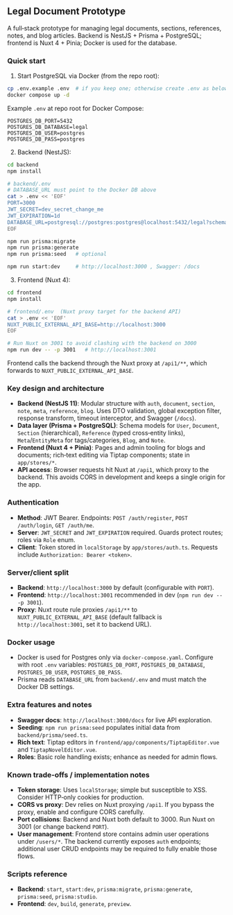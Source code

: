 ## Legal Document Prototype

A full‑stack prototype for managing legal documents, sections, references, notes, and blog articles. Backend is NestJS + Prisma + PostgreSQL; frontend is Nuxt 4 + Pinia; Docker is used for the database.

### Quick start

1) Start PostgreSQL via Docker (from the repo root):

```bash
cp .env.example .env  # if you keep one; otherwise create .env as below
docker compose up -d
```

Example `.env` at repo root for Docker Compose:

```dotenv
POSTGRES_DB_PORT=5432
POSTGRES_DB_DATABASE=legal
POSTGRES_DB_USER=postgres
POSTGRES_DB_PASS=postgres
```

2) Backend (NestJS):

```bash
cd backend
npm install

# backend/.env
# DATABASE_URL must point to the Docker DB above
cat > .env << 'EOF'
PORT=3000
JWT_SECRET=dev_secret_change_me
JWT_EXPIRATION=1d
DATABASE_URL=postgresql://postgres:postgres@localhost:5432/legal?schema=public
EOF

npm run prisma:migrate
npm run prisma:generate
npm run prisma:seed   # optional

npm run start:dev     # http://localhost:3000 , Swagger: /docs
```

3) Frontend (Nuxt 4):

```bash
cd frontend
npm install

# frontend/.env  (Nuxt proxy target for the backend API)
cat > .env << 'EOF'
NUXT_PUBLIC_EXTERNAL_API_BASE=http://localhost:3000
EOF

# Run Nuxt on 3001 to avoid clashing with the backend on 3000
npm run dev -- -p 3001   # http://localhost:3001
```

Frontend calls the backend through the Nuxt proxy at `/api1/**`, which forwards to `NUXT_PUBLIC_EXTERNAL_API_BASE`.

### Key design and architecture

- **Backend (NestJS 11)**: Modular structure with `auth`, `document`, `section`, `note`, `meta`, `reference`, `blog`. Uses DTO validation, global exception filter, response transform, timeout interceptor, and Swagger (`/docs`).
- **Data layer (Prisma + PostgreSQL)**: Schema models for `User`, `Document`, `Section` (hierarchical), `Reference` (typed cross‑entity links), `Meta`/`EntityMeta` for tags/categories, `Blog`, and `Note`.
- **Frontend (Nuxt 4 + Pinia)**: Pages and admin tooling for blogs and documents; rich‑text editing via Tiptap components; state in `app/stores/*`.
- **API access**: Browser requests hit Nuxt at `/api1`, which proxy to the backend. This avoids CORS in development and keeps a single origin for the app.

### Authentication

- **Method**: JWT Bearer. Endpoints: `POST /auth/register`, `POST /auth/login`, `GET /auth/me`.
- **Server**: `JWT_SECRET` and `JWT_EXPIRATION` required. Guards protect routes; roles via `Role` enum.
- **Client**: Token stored in `localStorage` by `app/stores/auth.ts`. Requests include `Authorization: Bearer <token>`.

### Server/client split

- **Backend**: `http://localhost:3000` by default (configurable with `PORT`).
- **Frontend**: `http://localhost:3001` recommended in dev (`npm run dev -- -p 3001`).
- **Proxy**: Nuxt route rule proxies `/api1/**` to `NUXT_PUBLIC_EXTERNAL_API_BASE` (default fallback is `http://localhost:3001`, set it to backend URL).

### Docker usage

- Docker is used for Postgres only via `docker-compose.yaml`. Configure with root `.env` variables: `POSTGRES_DB_PORT`, `POSTGRES_DB_DATABASE`, `POSTGRES_DB_USER`, `POSTGRES_DB_PASS`.
- Prisma reads `DATABASE_URL` from `backend/.env` and must match the Docker DB settings.

### Extra features and notes

- **Swagger docs**: `http://localhost:3000/docs` for live API exploration.
- **Seeding**: `npm run prisma:seed` populates initial data from `backend/prisma/seed.ts`.
- **Rich text**: Tiptap editors in `frontend/app/components/TiptapEditor.vue` and `TiptapNovelEditor.vue`.
- **Roles**: Basic role handling exists; enhance as needed for admin flows.

### Known trade‑offs / implementation notes

- **Token storage**: Uses `localStorage`; simple but susceptible to XSS. Consider HTTP‑only cookies for production.
- **CORS vs proxy**: Dev relies on Nuxt proxying `/api1`. If you bypass the proxy, enable and configure CORS carefully.
- **Port collisions**: Backend and Nuxt both default to 3000. Run Nuxt on 3001 (or change backend `PORT`).
- **User management**: Frontend store contains admin user operations under `/users/*`. The backend currently exposes `auth` endpoints; additional user CRUD endpoints may be required to fully enable those flows.

### Scripts reference

- **Backend**: `start`, `start:dev`, `prisma:migrate`, `prisma:generate`, `prisma:seed`, `prisma:studio`.
- **Frontend**: `dev`, `build`, `generate`, `preview`.

